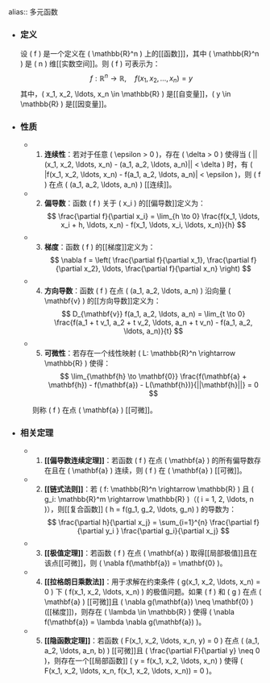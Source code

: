 alias:: 多元函数

- ### 定义
  
  设 \( f \) 是一个定义在 \( \mathbb{R}^n \) 上的[[函数]]]，其中 \( \mathbb{R}^n \) 是 \( n \) 维[[实数空间]]。则 \( f \) 可表示为：
  $$ f: \mathbb{R}^n \rightarrow \mathbb{R}, \quad f(x_1, x_2, \ldots, x_n) = y $$
  其中，\( x_1, x_2, \ldots, x_n \in \mathbb{R} \) 是[[自变量]]，\( y \in \mathbb{R} \) 是[[因变量]]。
- ### 性质
	- 1. **连续性**：若对于任意 \( \epsilon > 0 \)，存在 \( \delta > 0 \) 使得当 \( ||(x_1, x_2, \ldots, x_n) - (a_1, a_2, \ldots, a_n)|| < \delta \) 时，有 \( |f(x_1, x_2, \ldots, x_n) - f(a_1, a_2, \ldots, a_n)| < \epsilon \)，则 \( f \) 在点 \( (a_1, a_2, \ldots, a_n) \) [[连续]]。
	- 2. **偏导数**：函数 \( f \) 关于 \( x_i \) 的[[偏导数]]定义为：
	   $$ \frac{\partial f}{\partial x_i} = \lim_{h \to 0} \frac{f(x_1, \ldots, x_i + h, \ldots, x_n) - f(x_1, \ldots, x_i, \ldots, x_n)}{h} $$
	- 3. **梯度**：函数 \( f \) 的[[梯度]]定义为：
	   $$ \nabla f = \left( \frac{\partial f}{\partial x_1}, \frac{\partial f}{\partial x_2}, \ldots, \frac{\partial f}{\partial x_n} \right) $$
	- 4. **方向导数**：函数 \( f \) 在点 \( (a_1, a_2, \ldots, a_n) \) 沿向量 \( \mathbf{v} \) 的[[方向导数]]定义为：
	  $$ D_{\mathbf{v}} f(a_1, a_2, \ldots, a_n) = \lim_{t \to 0} \frac{f(a_1 + t v_1, a_2 + t v_2, \ldots, a_n + t v_n) - f(a_1, a_2, \ldots, a_n)}{t} $$
	- 5. **可微性**：若存在一个线性映射 \( L: \mathbb{R}^n \rightarrow \mathbb{R} \) 使得：
	   $$ \lim_{\mathbf{h} \to \mathbf{0}} \frac{f(\mathbf{a} + \mathbf{h}) - f(\mathbf{a}) - L(\mathbf{h})}{||\mathbf{h}||} = 0 $$
	  
	   则称 \( f \) 在点 \( \mathbf{a} \) [[可微]]。
- ### 相关定理
	- 1. **[[偏导数连续定理]]**：若函数 \( f \) 在点 \( \mathbf{a} \) 的所有偏导数存在且在 \( \mathbf{a} \) 连续，则 \( f \) 在 \( \mathbf{a} \) [[可微]]。
	- 2. **[[链式法则]]**：若 \( f: \mathbb{R}^n \rightarrow \mathbb{R} \) 且 \( g_i: \mathbb{R}^m \rightarrow \mathbb{R} \)（\( i = 1, 2, \ldots, n \)），则[[复合函数]] \( h = f(g_1, g_2, \ldots, g_n) \) 的导数为：
	   $$ \frac{\partial h}{\partial x_j} = \sum_{i=1}^{n} \frac{\partial f}{\partial y_i
	  } \frac{\partial g_i}{\partial x_j} $$
	- 3. **[[极值定理]]**：若函数 \( f \) 在点 \( \mathbf{a} \) 取得[[局部极值]]且在该点[[可微]]，则 \( \nabla f(\mathbf{a}) = \mathbf{0} \)。
	- 4. **[[拉格朗日乘数法]]**：用于求解在约束条件 \( g(x_1, x_2, \ldots, x_n) = 0 \) 下 \( f(x_1, x_2, \ldots, x_n) \) 的极值问题。如果 \( f \) 和 \( g \) 在点 \( \mathbf{a} \) [[可微]]且 \( \nabla g(\mathbf{a}) \neq \mathbf{0} \)([[梯度]])，则存在 \( \lambda \in \mathbb{R} \) 使得 \( \nabla f(\mathbf{a}) = \lambda \nabla g(\mathbf{a}) \)。
	- 5. **[[隐函数定理]]**：若函数 \( F(x_1, x_2, \ldots, x_n, y) = 0 \) 在点 \( (a_1, a_2, \ldots, a_n, b) \) [[可微]]且 \( \frac{\partial F}{\partial y} \neq 0 \)，则存在一个[[局部函数]] \( y = f(x_1, x_2, \ldots, x_n) \) 使得 \( F(x_1, x_2, \ldots, x_n, f(x_1, x_2, \ldots, x_n)) = 0 \)。
